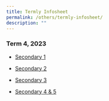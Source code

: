 ```yaml
---
title: Termly Infosheet
permalink: /others/termly-infosheet/
description: ""
---
```

### Term 4, 2023

* [Secondary 1](/files/Useful%20Links/UL%20Parents/2023b%20sec%201%20term%204%20letter.pdf)

* [Secondary 2](/files/Useful%20Links/UL%20Parents/2023b%20sec%202%20term%204%20letter.pdf)

* [Secondary 3](/files/Useful%20Links/UL%20Parents/2023b%20sec%203%20term%204%20letter.pdf)

* [Secondary 4 & 5](/files/Useful%20Links/UL%20Parents/2023b%20sec%204%20&%205%20%20term%204%20letter.pdf)

